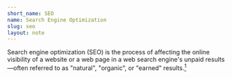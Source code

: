 ```yaml
---
short_name: SEO
name: Search Engine Optimization
slug: seo
layout: note
---
```

Search engine optimization (SEO) is the process of affecting the online visibility of a website or a web page in a web search engine's unpaid results—often referred to as "natural", "organic", or "earned" results.[<sup>1</sup>](https://en.wikipedia.org/wiki/Search_engine_optimization)
